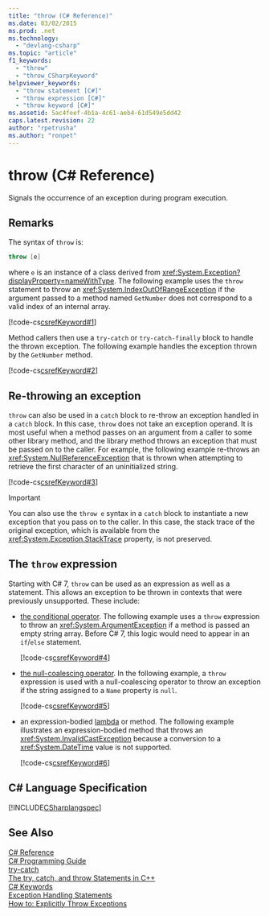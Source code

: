 ```yaml
---
title: "throw (C# Reference)"
ms.date: 03/02/2015
ms.prod: .net
ms.technology: 
  - "devlang-csharp"
ms.topic: "article"
f1_keywords: 
  - "throw"
  - "throw_CSharpKeyword"
helpviewer_keywords: 
  - "throw statement [C#]"
  - "throw expression [C#]"
  - "throw keyword [C#]"
ms.assetid: 5ac4feef-4b1a-4c61-aeb4-61d549e5dd42
caps.latest.revision: 22
author: "rpetrusha"
ms.author: "ronpet"
---
```

# throw (C# Reference)
Signals the occurrence of an exception during program execution.  
  
## Remarks

The syntax of `throw` is:

```csharp
throw [e]
```
where `e` is an instance of a class derived from <xref:System.Exception?displayProperty=nameWithType>. The following example uses the `throw` statement to throw an <xref:System.IndexOutOfRangeException> if the argument passed to a method named `GetNumber` does not correspond to a valid index of an internal array.

[!code-cs[csrefKeyword#1](../../../../samples/snippets/csharp/language-reference/keywords/throw/throw-1.cs#1)]  

Method callers then use a `try-catch` or `try-catch-finally` block to handle the thrown exception. The following example handles the exception thrown by the `GetNumber` method.

[!code-cs[csrefKeyword#2](../../../../samples/snippets/csharp/language-reference/keywords/throw/throw-1.cs#2)]  

## Re-throwing an exception

`throw` can also be used in a `catch` block to re-throw an exception handled in a `catch` block.  In this case, `throw` does not take an exception operand. It is most useful when a method passes on an argument from a caller to some other library method, and the library method throws an exception that must be passed on to the caller. For example, the following example re-throws an <xref:System.NullReferenceException> that is thrown when attempting to retrieve the first character of an uninitialized string. 

[!code-cs[csrefKeyword#3](../../../../samples/snippets/csharp/language-reference/keywords/throw/throw-3.cs#3)]  

> [!IMPORTANT]
> You can also use the `throw e` syntax in a `catch` block to instantiate a new exception that you pass on to the caller. In this case, the stack trace of the original exception, which is available from the <xref:System.Exception.StackTrace> property, is not preserved.
 
## The `throw` expression

Starting with C# 7, `throw` can be used as an expression as well as a statement. This allows an exception to be thrown in contexts that were previously unsupported. These include:

- [the conditional operator](../operators/conditional-operator.md). The following example uses a `throw` expression to throw an <xref:System.ArgumentException> if a method is passed an empty string array. Before C# 7, this logic would need to appear in an `if`/`else` statement.

   [!code-cs[csrefKeyword#4](../../../../samples/snippets/csharp/language-reference/keywords/throw/conditional.cs#1)]  
  
- [the null-coalescing operator](../operators/null-conditional-operator.md). In the following example, a `throw` expression is used with a null-coalescing operator to throw an exception if the string assigned to a `Name` property is `null`.
 
   [!code-cs[csrefKeyword#5](../../../../samples/snippets/csharp/language-reference/keywords/throw/coalescing.cs#1)]  
 
- an expression-bodied [lambda](../../lambda-expressions.md) or method. The following example illustrates an expression-bodied method that throws an <xref:System.InvalidCastException> because a conversion to a <xref:System.DateTime> value is not supported.
 
   [!code-cs[csrefKeyword#6](../../../../samples/snippets/csharp/language-reference/keywords/throw/exp-bodied.cs#1)]  
 
  
## C# Language Specification  
 [!INCLUDE[CSharplangspec](~/includes/csharplangspec-md.md)]  
  
## See Also  
 [C# Reference](../../../csharp/language-reference/index.md)   
 [C# Programming Guide](../../../csharp/programming-guide/index.md)   
 [try-catch](../../../csharp/language-reference/keywords/try-catch.md)   
 [The try, catch, and throw Statements in C++](../../../csharp/language-reference/keywords/try-catch.md)   
 [C# Keywords](../../../csharp/language-reference/keywords/index.md)   
 [Exception Handling Statements](../../../csharp/language-reference/keywords/exception-handling-statements.md)   
 [How to: Explicitly Throw Exceptions](../../../standard/exceptions/how-to-explicitly-throw-exceptions.md)

